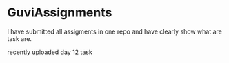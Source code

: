 # GuviAssignments

I have submitted all assigments in one repo and have clearly show what are task are.


recently uploaded day 12 task
